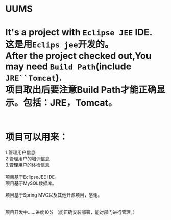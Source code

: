 # UUMS
It's a project with `Eclipse JEE` IDE.<br/>
这是用`Eclips jee`开发的。<br/>
After the project checked out,You may need `Build Path`(include `JRE``Tomcat`).<br/>
项目取出后要注意Build Path才能正确显示。包括：JRE，Tomcat。<br/>
<br/>
<br/>
项目可以用来：
==
1.管理用户信息<br/>
2.管理用户的培训信息<br/>
3.管理用户的体检信息<br/>
<br/>
项目基于EclipseJEE IDE。<br/>
项目基于MySQL数据库。<br/>
<br/>
项目基于Spring MVC以及其他开源项目，感谢。<br/>
<br/>
<br/>
项目开发中……进度10% （能正确安装部署，能对部门进行管理。）<br/>